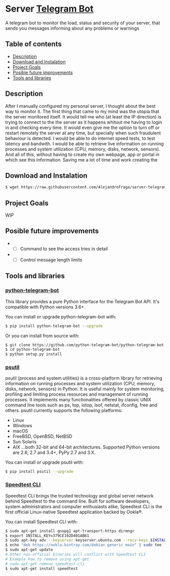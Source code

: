 # Server [Telegram Bot][python-telegram-bot]

A telegram bot to monitor the load, status and security of your server, that sends you messages informing about any problems or warnings

## Table of contents

- [Description](#description)
- [Download and Instalation](#download-and-instalation)
- [Project Goals](#project-goals)
- [Posible future improvements](#posible-future-improvements)
- [Tools and libraries](#tools-and-libraries)

## Description

After I manually configured my personal server, I thought about the best way to monitor it.
The first thing that came to my mind was the utopia that the server monitored itself.
It would tell me who (at least the IP direction) is trying to connect to the the server as it happens whitout me having to login in and checking every time.
It would even give me the option to turn off or restart remotely the server at any time, but specially when such fraudulent behaviour is detected.
I would be able to do internet speed tests, to test latency and bandwith.
I would be able to retrieve live information on running processes and system utilization (CPU, memory, disks, network, sensors).
And all of this, without having to create my own webpage, app or portal in which see this information.
Saving me a lot of time and work creating the 

## Download and Instalation

```sh
$ wget https://raw.githubusercontent.com/AlejandroFraga/server-telegram-bot/main/install.sh -O install.sh; sudo chmod u+x install.sh; ./install.sh
```

## Project Goals

WIP

## Posible future improvements

 - - [ ] Command to see the access tries in detail
 - - [ ] Control message length limits

## Tools and libraries

### [python-telegram-bot][python-telegram-bot]

This library provides a pure Python interface for the Telegram Bot API. It's compatible with Python versions 3.6+.

You can install or upgrade python-telegram-bot with:

```sh
$ pip install python-telegram-bot --upgrade
```

Or you can install from source with:

```sh
$ git clone https://github.com/python-telegram-bot/python-telegram-bot --recursive
$ cd python-telegram-bot
$ python setup.py install
```

### [psutil][psutil]

psutil (process and system utilities) is a cross-platform library for retrieving information on running processes and system utilization (CPU, memory, disks, network, sensors) in Python. It is useful mainly for system monitoring, profiling and limiting process resources and management of running processes. It implements many functionalities offered by classic UNIX command line tools such as ps, top, iotop, lsof, netstat, ifconfig, free and others. psutil currently supports the following platforms:

- Linux
- Windows
- macOS
- FreeBSD, OpenBSD, NetBSD
- Sun Solaris
- AIX
...both 32-bit and 64-bit architectures. Supported Python versions are 2.6, 2.7 and 3.4+, PyPy 2.7 and 3.X.

You can install or upgrade psutil with:

```sh
$ pip install psutil --upgrade
```

### [Speedtest CLI][speedtest-cli]

Speedtest CLI brings the trusted technology and global server network behind Speedtest to the command line. Built for software developers, system administrators and computer enthusiasts alike, Speedtest CLI is the first official Linux-native Speedtest application backed by Ookla®.

You can install Speedtest CLI with:

```sh
$ sudo apt-get install gnupg1 apt-transport-https dirmngr
$ export INSTALL_KEY=379CE192D401AB61
$ sudo apt-key adv --keyserver keyserver.ubuntu.com --recv-keys $INSTALL_KEY
$ echo "deb https://ookla.bintray.com/debian generic main" | sudo tee  /etc/apt/sources.list.d/speedtest.list
$ sudo apt-get update
# Other non-official binaries will conflict with Speedtest CLI
# Example how to remove using apt-get
# sudo apt-get remove speedtest-cli
$ sudo apt-get install speedtest
```


[//]: # (All links)

[python-telegram-bot]: <https://github.com/python-telegram-bot/python-telegram-bot>
[psutil]: <https://github.com/giampaolo/psutil>
[server]: <http://alejandrofraga.me>
[speedtest-cli]: <https://www.speedtest.net/apps/cli>
[telegram]: <https://en.wikipedia.org/wiki/Telegram_(software)>
